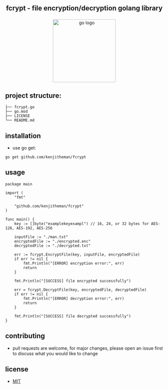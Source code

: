 <h2 align="center">fcrypt - file encryption/decryption golang library</h2>

###

<div align="center">
  <img src="https://cdn.jsdelivr.net/gh/devicons/devicon/icons/go/go-original.svg" height="200" alt="go logo"  />
</div>

###

## project structure:

```
├── fcrypt.go
├── go.mod
├── LICENSE
└── README.md
```

## installation

- use go get:

```
go get github.com/kenjitheman/fcrypt
```

## usage

```
package main

import (
	"fmt"

	"github.com/kenjitheman/fcrypt"
)

func main() {
	key := []byte("examplekeyexampl") // 16, 24, or 32 bytes for AES-128, AES-192, AES-256

	inputFile := "./man.txt"
	encryptedFile := "./encrypted.enc"
	decryptedFile := "./decrypted.txt"

	err := fcrypt.EncryptFile(key, inputFile, encryptedFile)
	if err != nil {
		fmt.Println("[ERROR] encryption error:", err)
		return
	}

	fmt.Println("[SUCCESS] file encrypted successfully")

	err = fcrypt.DecryptFile(key, encryptedFile, decryptedFile)
	if err != nil {
		fmt.Println("[ERROR] decryption error:", err)
		return
	}

	fmt.Println("[SUCCESS] file decrypted successfully")
}
```

## contributing

- pull requests are welcome, for major changes, please open an issue first to
  discuss what you would like to change

## license

- [MIT](https://choosealicense.com/licenses/mit/)
